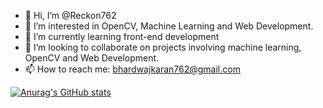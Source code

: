 - 👋 Hi, I’m @Reckon762
- 👀 I’m interested in OpenCV, Machine Learning and Web Development.
- 🌱 I’m currently learning front-end development
- 💞️ I’m looking to collaborate on projects involving machine learning, OpenCV and Web Development.
- 📫 How to reach me: bhardwajkaran762@gmail.com 

<!---
Reckon762/Reckon762 is a ✨ special ✨ repository because its `README.md` (this file) appears on your GitHub profile.
You can click the Preview link to take a look at your changes.
--->
[![Anurag's GitHub stats](https://github-readme-stats.vercel.app/api?username=Reckon762&show_icons=true&theme=radical)](https://github.com/anuraghazra/github-readme-stats)
